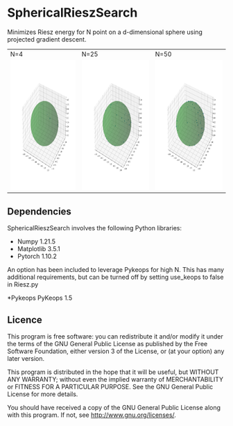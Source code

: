 # SphericalRieszSearch
Minimizes Riesz energy for N point on a d-dimensional sphere using projected gradient descent.


<table>
<tr>
<td>N=4</td><td>N=25</td><td>N=50</td>
</tr>
<tr>
<td><img src="4.gif" height="300" /></td><td><img src="25.gif" height="300" /></td><td><img src="50.gif" height="300" /></td>
</tr></center>
</table>

Dependencies
------------

SphericalRieszSearch involves the following Python libraries:

* Numpy 1.21.5
* Matplotlib 3.5.1
* Pytorch 1.10.2

An option has been included to leverage Pykeops for high N. This has many additional requirements, but can be turned off by setting use_keops to false in Riesz.py

*Pykeops PyKeops 1.5


Licence
-------

This program is free software: you can redistribute it and/or modify it under 
the terms of the GNU General Public License as published by the Free Software 
Foundation, either version 3 of the License, or (at your option) any later 
version.

This program is distributed in the hope that it will be useful, but WITHOUT 
ANY WARRANTY; without even the implied warranty of MERCHANTABILITY or FITNESS 
FOR A PARTICULAR PURPOSE. See the GNU General Public License for more details.

You should have received a copy of the GNU General Public License along with 
this program. If not, see http://www.gnu.org/licenses/.
